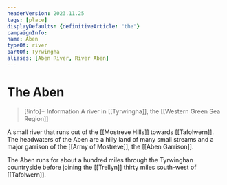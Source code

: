 ```yaml
---
headerVersion: 2023.11.25
tags: [place]
displayDefaults: {definitiveArticle: "the"}
campaignInfo:
name: Aben
typeOf: river
partOf: Tyrwingha
aliases: [Aben River, River Aben]
---
```

# The Aben
>[!info]+ Information
> A river in [[Tyrwingha]], the [[Western Green Sea Region]]

A small river that runs out of the [[Mostreve Hills]] towards [[Tafolwern]]. The headwaters of the Aben are a hilly land of many small streams and a major garrison of the [[Army of Mostreve]], the [[Aben Garrison]].

The Aben runs for about a hundred miles through the Tyrwinghan countryside before joining the [[Trellyn]] thirty miles south-west of [[Tafolwern]].
